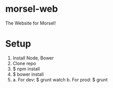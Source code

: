 morsel-web
==========

The Website for Morsel!


Setup
==========

1. Install Node, Bower
2. Clone repo
3. $ npm install
4. $ bower install
5. a. For dev: $ grunt watch
   b. For prod: $ grunt